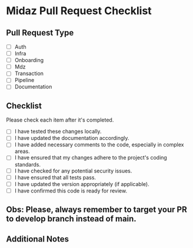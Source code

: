# Midaz Pull Request Checklist

## Pull Request Type
[//]: # (Check the appropriate box for the type of pull request.)

- [ ] Auth
- [ ] Infra
- [ ] Onboarding
- [ ] Mdz
- [ ] Transaction
- [ ] Pipeline
- [ ] Documentation

## Checklist
Please check each item after it's completed.

- [ ] I have tested these changes locally.
- [ ] I have updated the documentation accordingly.
- [ ] I have added necessary comments to the code, especially in complex areas.
- [ ] I have ensured that my changes adhere to the project's coding standards.
- [ ] I have checked for any potential security issues.
- [ ] I have ensured that all tests pass.
- [ ] I have updated the version appropriately (if applicable).
- [ ] I have confirmed this code is ready for review.

## Obs: Please, always remember to target your PR to develop branch instead of main.
## Additional Notes
[//]: # (Add any additional notes, context, or explanation that could be helpful for reviewers.)
